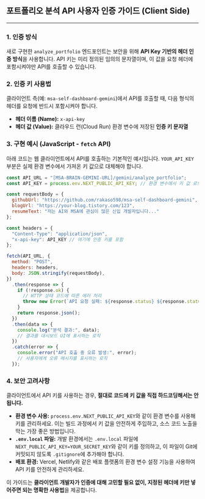 ## 포트폴리오 분석 API 사용자 인증 가이드 (Client Side)

-----

### **1. 인증 방식**

새로 구현한 `analyze_portfolio` 엔드포인트는 보안을 위해 **API Key 기반의 헤더 인증 방식**을 사용합니다. API 키는 미리 정의된 임의의 문자열이며, 이 값을 요청 헤더에 포함시켜야만 API를 호출할 수 있습니다.

### **2. 인증 키 사용법**

클라이언트 측(예: `msa-self-dashboard-gemini`)에서 API를 호출할 때, 다음 형식의 헤더를 요청에 반드시 포함시켜야 합니다.

  * **헤더 이름 (Name):** `x-api-key`
  * **헤더 값 (Value):** 클라우드 런(Cloud Run) 환경 변수에 저장된 **인증 키 문자열**

### **3. 구현 예시 (JavaScript - `fetch` API)**

아래 코드는 웹 클라이언트에서 API를 호출하는 기본적인 예시입니다. `YOUR_API_KEY` 부분은 실제 환경 변수에서 가져온 키 값으로 대체해야 합니다.

```javascript
const API_URL = "[MSA-BRAIN-GEMINI-URL]/gemini/analyze_portfolio";
const API_KEY = process.env.NEXT_PUBLIC_API_KEY; // 환경 변수에서 키 값 로드

const requestBody = {
  githubUrl: "https://github.com/rakaso598/msa-self-dashboard-gemini",
  blogUrl: "https://your-blog.tistory.com/123",
  resumeText: "저는 AI와 MSA에 관심이 많은 신입 개발자입니다..."
};

const headers = {
  "Content-Type": "application/json",
  "x-api-key": API_KEY // 여기에 인증 키를 포함
};

fetch(API_URL, {
  method: "POST",
  headers: headers,
  body: JSON.stringify(requestBody),
})
  .then(response => {
    if (!response.ok) {
      // HTTP 상태 코드에 따른 에러 처리
      throw new Error(`API 요청 실패: ${response.status} ${response.statusText}`);
    }
    return response.json();
  })
  .then(data => {
    console.log("분석 결과:", data);
    // 결과를 대시보드 UI에 표시하는 로직
  })
  .catch(error => {
    console.error("API 호출 중 오류 발생:", error);
    // 사용자에게 오류 메시지를 표시하는 로직
  });
```

### **4. 보안 고려사항**

클라이언트에서 API 키를 사용하는 경우, **절대로 코드에 키 값을 직접 하드코딩해서는 안 됩니다.**

  * **환경 변수 사용:** `process.env.NEXT_PUBLIC_API_KEY`와 같이 환경 변수를 사용해 키를 관리하세요. 이는 빌드 과정에서 키 값을 안전하게 주입하고, 소스 코드 노출을 막는 가장 좋은 방법입니다.
  * **`.env.local` 파일:** 개발 환경에서는 `.env.local` 파일에 `NEXT_PUBLIC_API_KEY=YOUR_SECRET_KEY`와 같이 키를 정의하고, 이 파일이 Git에 커밋되지 않도록 `.gitignore`에 추가해야 합니다.
  * **배포 환경:** Vercel, Netlify와 같은 배포 플랫폼의 환경 변수 설정 기능을 사용하여 API 키를 안전하게 관리하세요.

이 가이드는 **클라이언트 개발자가 인증에 대해 고민할 필요 없이, 지정된 헤더에 키만 넣어주면 되는 명확한 사용법**을 제공합니다.